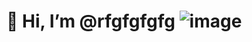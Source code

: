  # 👋 Hi, I’m @rfgfgfgfg                          ![image](https://github.com/rfgfgfgfgf/rfgfgfgfgf/assets/156570166/2c1ae457-2bde-499b-824f-acdb5deb713f)


 
 
 



